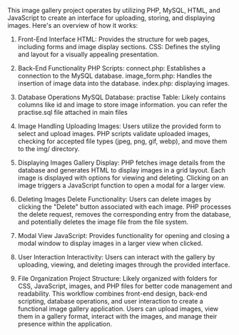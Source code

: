 This image gallery project operates by utilizing PHP, MySQL, HTML, and JavaScript to create an interface for uploading, storing, and displaying images. Here's an overview of how it works:

1. Front-End Interface
HTML: Provides the structure for web pages, including forms and image display sections.
CSS: Defines the styling and layout for a visually appealing presentation.

2. Back-End Functionality
PHP Scripts:
connect.php: Establishes a connection to the MySQL database.
image_form.php: Handles the insertion of image data into the database.
index.php: displaying images.

3. Database Operations
MySQL Database:
practise Table: Likely contains columns like id and image to store image information.
you can refer the practise.sql file attached in main files

4. Image Handling
Uploading Images:
Users utilize the provided form to select and upload images.
PHP scripts validate uploaded images, checking for accepted file types (jpeg, png, gif, webp), and move them to the img/ directory.

5. Displaying Images
Gallery Display:
PHP fetches image details from the database and generates HTML to display images in a grid layout.
Each image is displayed with options for viewing and deleting.
Clicking on an image triggers a JavaScript function to open a modal for a larger view.

6. Deleting Images
Delete Functionality:
Users can delete images by clicking the "Delete" button associated with each image.
PHP processes the delete request, removes the corresponding entry from the database, and potentially deletes the image file from the file system.

7. Modal View
JavaScript:
Provides functionality for opening and closing a modal window to display images in a larger view when clicked.

8. User Interaction
Interactivity:
Users can interact with the gallery by uploading, viewing, and deleting images through the provided interface.

9. File Organization
Project Structure:
Likely organized with folders for CSS, JavaScript, images, and PHP files for better code management and readability.
This workflow combines front-end design, back-end scripting, database operations, and user interaction to create a functional image gallery application. Users can upload images, view them in a gallery format, interact with the images, and manage their presence within the application.







